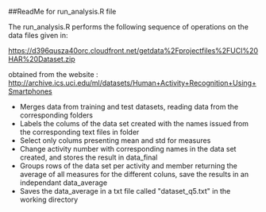 ##ReadMe for run_analysis.R file

The run_analysis.R performs the following sequence of operations on the data files given in:

https://d396qusza40orc.cloudfront.net/getdata%2Fprojectfiles%2FUCI%20HAR%20Dataset.zip

obtained from the website : http://archive.ics.uci.edu/ml/datasets/Human+Activity+Recognition+Using+Smartphones


* Merges data from training and test datasets, reading data from the corresponding folders
* Labels the colums of the data set created with the names issued from the corresponding text files in folder
* Select only colums presenting mean and std for measures
* Change activity number with corresponding names in the data set created, and stores the result in data_final
* Groups rows of the data set per activity and member returning the average of all measures for the different coluns, save the results in an independant data_average
* Saves the data_average in a txt file called "dataset_q5.txt" in the working directory

